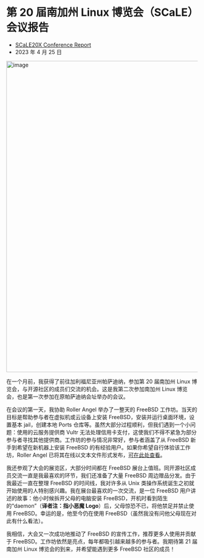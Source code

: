 # 第 20 届南加州 Linux 博览会（SCaLE）会议报告

- [SCaLE20X Conference Report](https://freebsdfoundation.org/blog/scale20x-conference-report/)
- 2023 年 4 月 25 日

<img width="1024" height="821" alt="image" src="https://github.com/user-attachments/assets/dd672bc0-a968-4cc0-b385-c45d59aebb77" />


在一个月前，我获得了前往加利福尼亚州帕萨迪纳，参加第 20 届南加州 Linux 博览会，与开源社区的成员们交流的机会。这是我第二次参加南加州 Linux 博览会，也是第一次参加在原帕萨迪纳会址举办的会议。

在会议的第一天，我协助 Roller Angel 举办了一整天的 FreeBSD 工作坊。当天的目标是帮助参与者在虚拟机或云设备上安装 FreeBSD，安装并运行桌面环境，设置基本 jail，创建本地 Ports 仓库等。虽然大部分过程顺利，但我们遇到一个小问题：使用的云服务提供商 Vultr 无法处理信用卡支付，这使我们不得不紧急为部分参与者寻找其他提供商。工作坊的参与情况非常好，参与者涵盖了从 FreeBSD 新手到希望在新机器上安装 FreeBSD 的有经验用户。如果你希望自行体验该工作坊，Roller Angel 已将其在线以文本文件形式发布，[可在此处查看](https://github.com/possnfiffer/bsd-pw/blob/gh-pages/docs/Intro_to_FreeBSD_Workshop.md)。

我还参观了大会的展览区，大部分时间都在 FreeBSD 展台上值班。同开源社区成员交流一直是我最喜欢的环节，我们还准备了大量 FreeBSD 周边赠品分发。由于我最近一直在整理 FreeBSD 的时间线，我对许多从 Unix 类操作系统诞生之初就开始使用的人特别感兴趣。我在展台最喜欢的一次交流，是一位 FreeBSD 用户讲述的故事：他小时候拆开父母的电脑安装 FreeBSD，开机时看到陌生的“daemon”（**译者注：指小恶魔 Logo**）后，父母惊恐不已，将他禁足并禁止使用 FreeBSD。幸运的是，他至今仍在使用 FreeBSD（虽然我没有问他父母现在对此有什么看法）。

我相信，大会又一次成功地推动了 FreeBSD 的宣传工作，推荐更多人使用并贡献于 FreeBSD。工作坊依然是亮点，每年都吸引越来越多的参与者。我期待第 21 届南加州 Linux 博览会的到来，并希望能遇到更多 FreeBSD 社区的成员！
